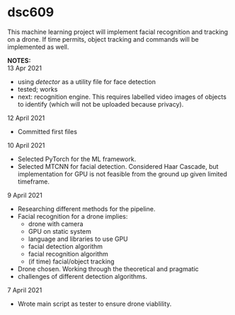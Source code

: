 # dsc609
This machine learning project will implement facial recognition and tracking
on a drone. If time permits, object tracking and commands will be implemented
as well.


<b>NOTES:</b><br>
13 Apr 2021
- using _detector_ as a utility file for face detection
- tested; works
- next: recognition engine. This requires labelled video images of objects to identify (which will not be uploaded because privacy).

12 April 2021
- Committed first files

10 April 2021
- Selected PyTorch for the ML framework.
- Selected MTCNN for facial detection. Considered Haar Cascade, but implementation for GPU is not feasible from the ground up given limited timeframe.

9 April 2021
- Researching different methods for the pipeline.
- Facial recognition for a drone implies:
  - drone with camera
  - GPU on static system
  - language and libraries to use GPU
  - facial detection algorithm
  - facial recognition algorithm
  - (if time) facial/object tracking
- Drone chosen. Working through the theoretical and pragmatic
- challenges of different detection algorithms.

7 April 2021
- Wrote main script as tester to ensure drone viablility.

